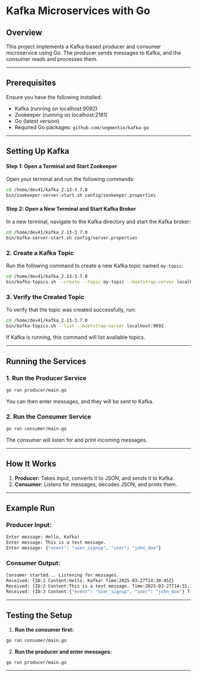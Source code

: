 # Kafka Microservices with Go

## Overview

This project implements a Kafka-based producer and consumer microservice using Go. The producer sends messages to Kafka, and the consumer reads and processes them.

-----------------------------------------------------------------------------------------------------------------------------------------------------

## Prerequisites

Ensure you have the following installed:

- Kafka (running on localhost:9092)
- Zookeeper (running on localhost:2181)
- Go (latest version)
- Required Go packages: `github.com/segmentio/kafka-go`

-----------------------------------------------------------------------------------------------------------------------------------------------------

## Setting Up Kafka

#### **Step 1: Open a Terminal and Start Zookeeper**

Open your terminal and run the following commands:

```sh
cd /home/dev41/kafka_2.13-3.7.0
bin/zookeeper-server-start.sh config/zookeeper.properties
```

#### **Step 2: Open a New Terminal and Start Kafka Broker**

In a new terminal, navigate to the Kafka directory and start the Kafka broker:

```sh
cd /home/dev41/kafka_2.13-3.7.0
bin/kafka-server-start.sh config/server.properties
```

### 2. Create a Kafka Topic

Run the following command to create a new Kafka topic named `my-topic`:

```sh
cd /home/dev41/kafka_2.13-3.7.0
bin/kafka-topics.sh --create --topic my-topic --bootstrap-server localhost:9092 --partitions 1 --replication-factor 1
```

### 3. Verify the Created Topic

To verify that the topic was created successfully, run:

```sh
cd /home/dev41/kafka_2.13-3.7.0
bin/kafka-topics.sh --list --bootstrap-server localhost:9092
```

If Kafka is running, this command will list available topics.

-----------------------------------------------------------------------------------------------------------------------------------------------------

## Running the Services

### 1. Run the Producer Service

```sh
go run producer/main.go
```

You can then enter messages, and they will be sent to Kafka.

### 2. Run the Consumer Service

```sh
go run consumer/main.go
```

The consumer will listen for and print incoming messages.

-----------------------------------------------------------------------------------------------------------------------------------------------------

## How It Works

1. **Producer:** Takes input, converts it to JSON, and sends it to Kafka.
2. **Consumer:** Listens for messages, decodes JSON, and prints them.

-----------------------------------------------------------------------------------------------------------------------------------------------------

## Example Run

### **Producer Input:**

```sh
Enter message: Hello, Kafka!
Enter message: This is a test message.
Enter message: {"event": "user_signup", "user": "john_doe"}
```

### **Consumer Output:**

```sh
Consumer started... Listening for messages.
Received: {ID:1 Content:Hello, Kafka! Time:2025-03-27T14:30:45Z}
Received: {ID:2 Content:This is a test message. Time:2025-03-27T14:31:10Z}
Received: {ID:3 Content:{"event": "user_signup", "user": "john_doe"} Time:2025-03-27T14:32:05Z}
```

-----------------------------------------------------------------------------------------------------------------------------------------------------

## Testing the Setup

1. **Run the consumer first:**

```sh
go run consumer/main.go
```

2. **Run the producer and enter messages:**

```sh
go run producer/main.go
```
-----------------------------------------------------------------------------------------------------------------------------------------------------

